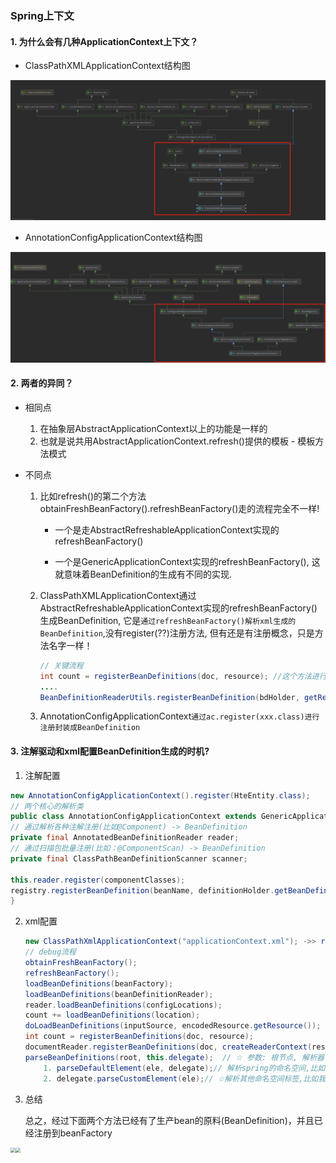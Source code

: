 ### Spring上下文

#### 1. 为什么会有几种ApplicationContext上下文？

- ClassPathXMLApplicationContext结构图

![](Spring两个上下文的区别.assets/1603198174(1).jpg)

- AnnotationConfigApplicationContext结构图

![](Spring两个上下文的区别.assets/1603198195(1).jpg)

#### 2. 两者的异同？

- 相同点

  1. 在抽象层AbstractApplicationContext以上的功能是一样的
  2. 也就是说共用AbstractApplicationContext.refresh()提供的模板     - 模板方法模式

- 不同点

  1. 比如refresh()的第二个方法obtainFreshBeanFactory().refreshBeanFactory()走的流程完全不一样!

     - 一个是走AbstractRefreshableApplicationContext实现的refreshBeanFactory()

     - 一个是GenericApplicationContext实现的refreshBeanFactory(), 这就意味着BeanDefinition的生成有不同的实现.

  2. ClassPathXMLApplicationContext通过AbstractRefreshableApplicationContext实现的refreshBeanFactory()生成BeanDefinition, 它是`通过refreshBeanFactory()解析xml生成的BeanDefinition`,没有register(??)注册方法, 但有还是有注册概念，只是方法名字一样！

     ```java
     // 关键流程
     int count = registerBeanDefinitions(doc, resource); //这个方法进行注册，xml被解析成doc
     ....
     BeanDefinitionReaderUtils.registerBeanDefinition(bdHolder, getReaderContext().getRegistry()); // ☆向ioc容器注册解析得到的beanDefinition的地方
     ```
  
  3. AnnotationConfigApplicationContext`通过ac.register(xxx.class)进行注册封装成BeanDefinition`

#### 3. 注解驱动和xml配置BeanDefinition生成的时机?

1. 注解配置

  ```java
  new AnnotationConfigApplicationContext().register(HteEntity.class);
  // 两个核心的解析类
  public class AnnotationConfigApplicationContext extends GenericApplicationContext implements AnnotationConfigRegistry {
  // 通过解析各种注解注册(比如@Component) -> BeanDefinition
  private final AnnotatedBeanDefinitionReader reader;
  // 通过扫描包批量注册(比如：@ComponentScan) -> BeanDefinition
  private final ClassPathBeanDefinitionScanner scanner;
  
  this.reader.register(componentClasses);
  registry.registerBeanDefinition(beanName, definitionHolder.getBeanDefinition());//注册完成
  }
  ```

  

2. xml配置

    ```java
    new ClassPathXmlApplicationContext("applicationContext.xml"); ->> refresh();方法
    // debug流程
    obtainFreshBeanFactory();
    refreshBeanFactory();
    loadBeanDefinitions(beanFactory); 
    loadBeanDefinitions(beanDefinitionReader);
    reader.loadBeanDefinitions(configLocations);
    count += loadBeanDefinitions(location);
    doLoadBeanDefinitions(inputSource, encodedResource.getResource());
    int count = registerBeanDefinitions(doc, resource);
    documentReader.registerBeanDefinitions(doc, createReaderContext(resource));
    parseBeanDefinitions(root, this.delegate);  // ☆ 参数: 根节点, 解析器
    	1. parseDefaultElement(ele, delegate);// 解析spring的命名空间,比如beans,bean标签
    	2. delegate.parseCustomElement(ele);// ☆解析其他命名空间标签,比如我们可以扩展自己定义的标签
    ```

3. 总结

   总之，经过下面两个方法已经有了生产bean的原料(BeanDefinition)，并且已经注册到beanFactory

<img src="Spring两个上下文的区别.assets/1603432430(1).jpg" style="zoom:50%;" align="left"/>

<img src="Spring两个上下文的区别.assets/1603435650(1).jpg" style="zoom: 50%;" align="left"/>